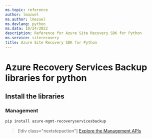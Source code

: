```yaml
---
ms.topic: reference
author: lmazuel
ms.author: lmazuel
ms.devlang: python
ms.data: 10/24/2022
description: Reference for Azure Site Recovery SDK for Python
ms.service: siterecovery
title: Azure Site Recovery SDK for Python
---
```

# Azure Recovery Services Backup libraries for python

## Install the libraries


### Management

```bash
pip install azure-mgmt-recoveryservicesbackup
```
> [!div class="nextstepaction"]
> [Explore the Management APIs](/python/api/overview/azure/recoveryservicesbackup/management)